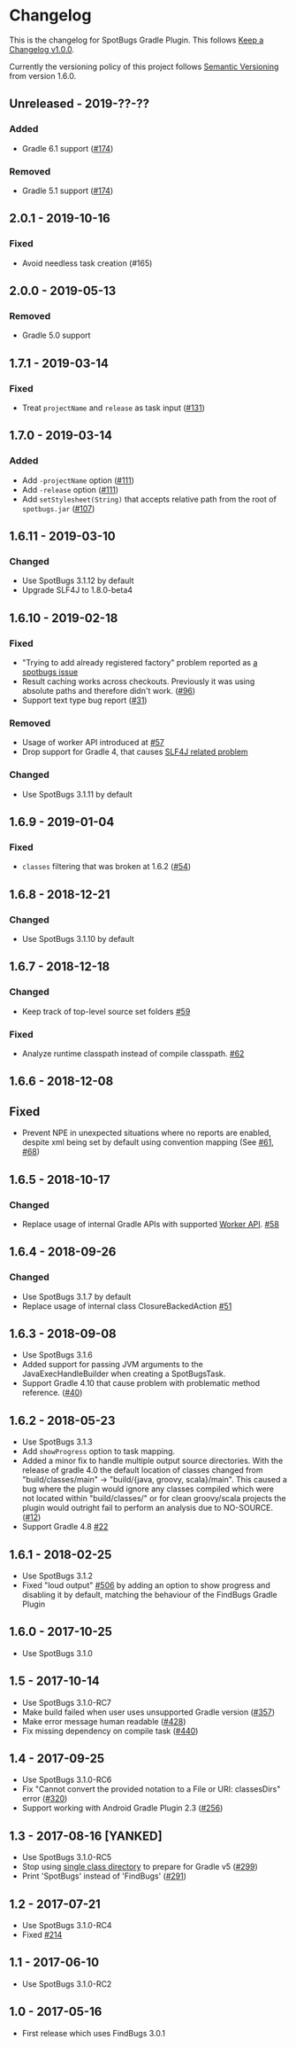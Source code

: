 
# Changelog

This is the changelog for SpotBugs Gradle Plugin. This follows [Keep a Changelog v1.0.0](http://keepachangelog.com/en/1.0.0/).

Currently the versioning policy of this project follows [Semantic Versioning](http://semver.org/) from version 1.6.0.

## Unreleased - 2019-??-??

### Added

* Gradle 6.1 support ([#174](https://github.com/spotbugs/spotbugs-gradle-plugin/issues/174))

### Removed

* Gradle 5.1 support ([#174](https://github.com/spotbugs/spotbugs-gradle-plugin/issues/174))

## 2.0.1 - 2019-10-16

### Fixed

* Avoid needless task creation (#165)

## 2.0.0 - 2019-05-13

### Removed

* Gradle 5.0 support

## 1.7.1 - 2019-03-14

### Fixed

* Treat `projectName` and `release` as task input ([#131](https://github.com/spotbugs/spotbugs-gradle-plugin/issues/131))

## 1.7.0 - 2019-03-14

### Added

* Add `-projectName` option ([#111](https://github.com/spotbugs/spotbugs-gradle-plugin/issues/111))
* Add `-release` option ([#111](https://github.com/spotbugs/spotbugs-gradle-plugin/issues/111))
* Add `setStylesheet(String)` that accepts relative path from the root of `spotbugs.jar` ([#107](https://github.com/spotbugs/spotbugs-gradle-plugin/issues/107))

## 1.6.11 - 2019-03-10

### Changed

* Use SpotBugs 3.1.12 by default
* Upgrade SLF4J to 1.8.0-beta4

## 1.6.10 - 2019-02-18

### Fixed

* "Trying to add already registered factory" problem reported as [a spotbugs issue](https://github.com/spotbugs/spotbugs/issues/819)
* Result caching works across checkouts. Previously it was using absolute paths and therefore didn't work. ([#96](https://github.com/spotbugs/spotbugs-gradle-plugin/pull/96))
* Support text type bug report ([#31](https://github.com/spotbugs/spotbugs-gradle-plugin/issues/31))

### Removed

* Usage of worker API introduced at [#57](https://github.com/spotbugs/spotbugs-gradle-plugin/issues/57)
* Drop support for Gradle 4, that causes [SLF4J related problem](https://github.com/gradle/gradle/issues/2657)

### Changed

* Use SpotBugs 3.1.11 by default

## 1.6.9 - 2019-01-04

### Fixed

* `classes` filtering that was broken at 1.6.2 ([#54](https://github.com/spotbugs/spotbugs-gradle-plugin/issues/54))

## 1.6.8 - 2018-12-21

### Changed

* Use SpotBugs 3.1.10 by default

## 1.6.7 - 2018-12-18

### Changed

* Keep track of top-level source set folders [#59](https://github.com/spotbugs/spotbugs-gradle-plugin/pull/59)

### Fixed

* Analyze runtime classpath instead of compile classpath. [#62](https://github.com/spotbugs/spotbugs-gradle-plugin/issues/62)

## 1.6.6 - 2018-12-08

## Fixed

* Prevent NPE in unexpected situations where no reports are enabled, despite xml being set by default using convention mapping (See [#61](https://github.com/spotbugs/spotbugs-gradle-plugin/issues/61), [#68](https://github.com/spotbugs/spotbugs-gradle-plugin/issues/68))

## 1.6.5 - 2018-10-17

### Changed

* Replace usage of internal Gradle APIs with supported [Worker API](https://guides.gradle.org/using-the-worker-api/). [#58](https://github.com/spotbugs/spotbugs-gradle-plugin/pull/58)

## 1.6.4 - 2018-09-26

### Changed

* Use SpotBugs 3.1.7 by default
* Replace usage of internal class ClosureBackedAction [#51](https://github.com/spotbugs/spotbugs-gradle-plugin/pull/51)

## 1.6.3 - 2018-09-08

* Use SpotBugs 3.1.6
* Added support for passing JVM arguments to the JavaExecHandleBuilder when creating a SpotBugsTask.
* Support Gradle 4.10 that cause problem with problematic method reference. ([#40](https://github.com/spotbugs/spotbugs-gradle-plugin/pull/40))

## 1.6.2 - 2018-05-23

* Use SpotBugs 3.1.3
* Add `showProgress` option to task mapping.
* Added a minor fix to handle multiple output source directories. With the release of gradle 4.0 the default location of classes changed from "build/classes/main" -> "build/{java, groovy, scala}/main". This caused a bug where the plugin would ignore any classes compiled which were not located within "build/classes/" or for clean groovy/scala projects the plugin would outright fail to perform an analysis due to NO-SOURCE.([#12](https://github.com/spotbugs/spotbugs-gradle-plugin/pull/12))
* Support Gradle 4.8 [#22](https://github.com/spotbugs/spotbugs-gradle-plugin/pull/22)

## 1.6.1 - 2018-02-25

* Use SpotBugs 3.1.2
* Fixed "loud output" [#506](https://github.com/spotbugs/spotbugs/issues/506) by adding an option to show progress and disabling it by default, matching the behaviour of the FindBugs Gradle Plugin

## 1.6.0 - 2017-10-25

* Use SpotBugs 3.1.0

## 1.5 - 2017-10-14

* Use SpotBugs 3.1.0-RC7
* Make build failed when user uses unsupported Gradle version ([#357](https://github.com/spotbugs/spotbugs/issues/357))
* Make error message human readable ([#428](https://github.com/spotbugs/spotbugs/pull/428))
* Fix missing dependency on compile task ([#440](https://github.com/spotbugs/spotbugs/issues/440))

## 1.4 - 2017-09-25

* Use SpotBugs 3.1.0-RC6
* Fix "Cannot convert the provided notation to a File or URI: classesDirs" error ([#320](https://github.com/spotbugs/spotbugs/issues/320))
* Support working with Android Gradle Plugin 2.3 ([#256](https://github.com/spotbugs/spotbugs/issues/256))

## 1.3 - 2017-08-16 [YANKED]

* Use SpotBugs 3.1.0-RC5
* Stop using [single class directory](https://docs.gradle.org/4.0.2/release-notes.html#multiple-class-directories-for-a-single-source-set) to prepare for Gradle v5 ([#299](https://github.com/spotbugs/spotbugs/issues/299))
* Print 'SpotBugs' instead of 'FindBugs' ([#291](https://github.com/spotbugs/spotbugs/issues/291))

## 1.2 - 2017-07-21

* Use SpotBugs 3.1.0-RC4
* Fixed [#214](https://github.com/spotbugs/spotbugs/issues/214)

## 1.1 - 2017-06-10

* Use SpotBugs 3.1.0-RC2

## 1.0 - 2017-05-16

* First release which uses FindBugs 3.0.1
